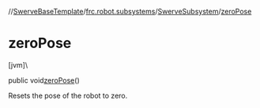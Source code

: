//[SwerveBaseTemplate](../../../index.md)/[frc.robot.subsystems](../index.md)/[SwerveSubsystem](index.md)/[zeroPose](zero-pose.md)

# zeroPose

[jvm]\

public void[zeroPose](zero-pose.md)()

Resets the pose of the robot to zero.
